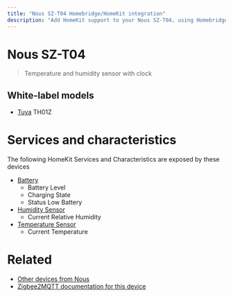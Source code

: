 ```yaml
---
title: "Nous SZ-T04 Homebridge/HomeKit integration"
description: "Add HomeKit support to your Nous SZ-T04, using Homebridge, Zigbee2MQTT and homebridge-z2m."
---
```

<!---
This file has been GENERATED using src/docgen/docgen.ts
DO NOT EDIT THIS FILE MANUALLY!
-->
# Nous SZ-T04
> Temperature and humidity sensor with clock


## White-label models
* [Tuya](../index.md#tuya) TH01Z

# Services and characteristics
The following HomeKit Services and Characteristics are exposed by
these devices

* [Battery](../../battery.md)
  * Battery Level
  * Charging State
  * Status Low Battery
* [Humidity Sensor](../../sensors.md)
  * Current Relative Humidity
* [Temperature Sensor](../../sensors.md)
  * Current Temperature


# Related
* [Other devices from Nous](../index.md#nous)
* [Zigbee2MQTT documentation for this device](https://www.zigbee2mqtt.io/devices/SZ-T04.html)